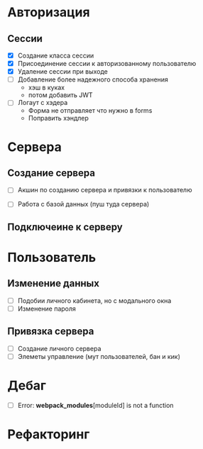 # Авторизация

## Сессии
- [x] Создание класса сессии
- [x] Присоединение сессии к авторизованному пользователю
- [x] Удаление сессии при выходе
- [ ] Добавление более надежного способа хранения
	- хэш в куках
	- потом добавить JWT
- [ ] Логаут с хэдера
	- Форма не отправляет что нужно в forms
	- Поправить хэндлер

# Сервера

## Создание сервера
- [ ] Акшин по созданию сервера и привязки к пользователю
- [ ] Работа с базой данных (пуш туда сервера) 


## Подключеине к серверу

# Пользователь

## Изменение данных 
- [ ] Подобии личного кабинета, но с модального окна
- [ ] Изменение пароля

## Привязка сервера
- [ ] Создание личного сервера
- [ ] Элеметы управление (мут пользователей, бан и кик)

# Дебаг
- [ ] Error: __webpack_modules__[moduleId] is not a function

# Рефакторинг
